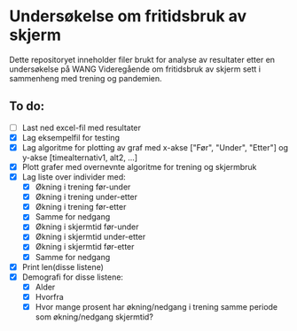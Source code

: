 # Undersøkelse om fritidsbruk av skjerm
Dette repositoryet inneholder filer brukt for analyse av resultater etter en undersøkelse på WANG Videregående om fritidsbruk av skjerm sett i sammenheng med trening og pandemien.

## To do:
- [ ] Last ned excel-fil med resultater
- [x] Lag eksempelfil for testing
- [x] Lag algoritme for plotting av graf med x-akse ["Før", "Under", "Etter"] og y-akse [timealternativ1, alt2, ...]
- [X] Plott grafer med overnevnte algoritme for trening og skjermbruk
- [x] Lag liste over individer med:
  - [x] Økning i trening før-under
  - [x] Økning i trening under-etter
  - [x] Økning i trening før-etter
  - [x] Samme for nedgang
  - [x] Økning i skjermtid før-under
  - [x] Økning i skjermtid under-etter
  - [x] Økning i skjermtid før-etter
  - [x] Samme for nedgang
- [x] Print len(disse listene)
- [x] Demografi for disse listene:
   - [x] Alder
   - [x] Hvorfra
   - [x] Hvor mange prosent har økning/nedgang i trening samme periode som økning/nedgang skjermtid?
